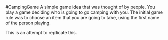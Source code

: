 #CampingGame
A simple game idea that was thought of by people. You play a game deciding who is going to go camping with you. The initial game rule was to choose an item that you are going to take, using the first name of the person playing.

This is an attempt to replicate this.
